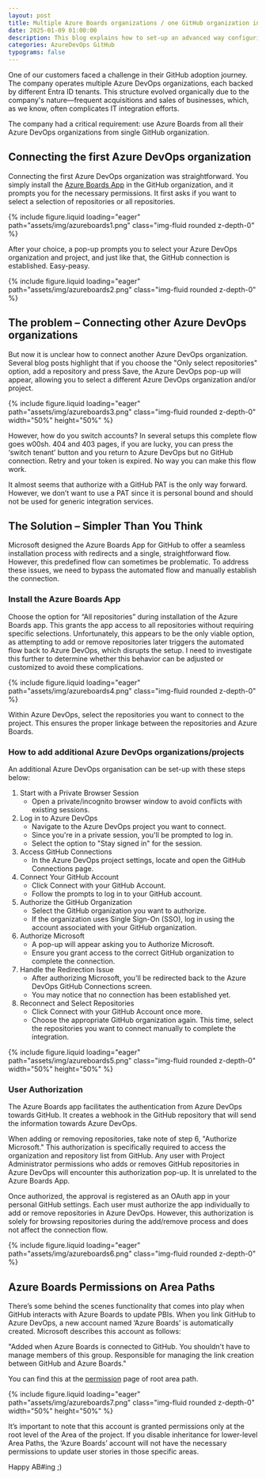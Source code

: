 ```yaml
---
layout: post
title: Multiple Azure Boards organizations / one GitHub organization integration
date: 2025-01-09 01:00:00
description: This blog explains how to set-up an advanced way configuring Azure Boards / GitHub integration with multiple Azure DevOps organizations backed by different Entra ID's.
categories: AzureDevOps GitHub
typograms: false
---
```


One of our customers faced a challenge in their GitHub adoption journey. The company operates multiple Azure DevOps organizations, each backed by different Entra ID tenants. This structure evolved organically due to the company's nature—frequent acquisitions and sales of businesses, which, as we know, often complicates IT integration efforts.

The company had a critical requirement: use Azure Boards from all their Azure DevOps organizations from single GitHub organization.

## Connecting the first Azure DevOps organization

Connecting the first Azure DevOps organization was straightforward. You simply install the [Azure Boards App](https://learn.microsoft.com/en-us/azure/devops/boards/github/install-github-app?view=azure-devops) in the GitHub organization, and it prompts you for the necessary permissions. It first asks if you want to select a selection of repositories or all repositories.

{% include figure.liquid loading="eager" path="assets/img/azureboards1.png" class="img-fluid rounded z-depth-0" %}

After your choice, a pop-up prompts you to select your Azure DevOps organization and project, and just like that, the GitHub connection is established. Easy-peasy.

{% include figure.liquid loading="eager" path="assets/img/azureboards2.png" class="img-fluid rounded z-depth-0" %}

## The problem – Connecting other Azure DevOps organizations

But now it is unclear how to connect another Azure DevOps organization. Several blog posts highlight that if you choose the "Only select repositories" option, add a repository and press Save, the Azure DevOps pop-up will appear, allowing you to select a different Azure DevOps organization and/or project.

{% include figure.liquid loading="eager" path="assets/img/azureboards3.png" class="img-fluid rounded z-depth-0" width="50%" height="50%" %}

However, how do you switch accounts? In several setups this complete flow goes w00sh. 404 and 403 pages, if you are lucky, you can press the ‘switch tenant’ button and you return to Azure DevOps but no GitHub connection. Retry and your token is expired. No way you can make this flow work.

It almost seems that authorize with a GitHub PAT is the only way forward. However, we don’t want to use a PAT since it is personal bound and should not be used for generic integration services.

## The Solution – Simpler Than You Think

Microsoft designed the Azure Boards App for GitHub to offer a seamless installation process with redirects and a single, straightforward flow. However, this predefined flow can sometimes be problematic. To address these issues, we need to bypass the automated flow and manually establish the connection.

### Install the Azure Boards App

Choose the option for “All repositories” during installation of the Azure Boards app. This grants the app access to all repositories without requiring specific selections. Unfortunately, this appears to be the only viable option, as attempting to add or remove repositories later triggers the automated flow back to Azure DevOps, which disrupts the setup. I need to investigate this further to determine whether this behavior can be adjusted or customized to avoid these complications.

{% include figure.liquid loading="eager" path="assets/img/azureboards4.png" class="img-fluid rounded z-depth-0" %}

Within Azure DevOps, select the repositories you want to connect to the project. This ensures the proper linkage between the repositories and Azure Boards.

### How to add additional Azure DevOps organizations/projects

An additional Azure DevOps organisation can be set-up with these steps below:

1. Start with a Private Browser Session
   - Open a private/incognito browser window to avoid conflicts with existing sessions.
2. Log in to Azure DevOps
   - Navigate to the Azure DevOps project you want to connect.
   - Since you're in a private session, you'll be prompted to log in.
   - Select the option to "Stay signed in" for the session.
3. Access GitHub Connections
   - In the Azure DevOps project settings, locate and open the GitHub Connections page.
4. Connect Your GitHub Account
   - Click Connect with your GitHub Account.
   - Follow the prompts to log in to your GitHub account.
5. Authorize the GitHub Organization
   - Select the GitHub organization you want to authorize.
   - If the organization uses Single Sign-On (SSO), log in using the account associated with your GitHub organization.
6. Authorize Microsoft
   - A pop-up will appear asking you to Authorize Microsoft.
   - Ensure you grant access to the correct GitHub organization to complete the connection.
7. Handle the Redirection Issue
   - After authorizing Microsoft, you'll be redirected back to the Azure DevOps GitHub Connections screen.
   - You may notice that no connection has been established yet.
8. Reconnect and Select Repositories
   - Click Connect with your GitHub Account once more.
   - Choose the appropriate GitHub organization again. This time, select the repositories you want to connect manually to complete the integration.

{% include figure.liquid loading="eager" path="assets/img/azureboards5.png" class="img-fluid rounded z-depth-0" width="50%" height="50%" %}

### User Authorization

The Azure Boards app facilitates the authentication from Azure DevOps towards GitHub. It creates a webhook in the GitHub repository that will send the information towards Azure DevOps.

When adding or removing repositories, take note of step 6, "Authorize Microsoft." This authorization is specifically required to access the organization and repository list from GitHub. Any user with Project Administrator permissions who adds or removes GitHub repositories in Azure DevOps will encounter this authorization pop-up. It is unrelated to the Azure Boards App.

Once authorized, the approval is registered as an OAuth app in your personal GitHub settings. Each user must authorize the app individually to add or remove repositories in Azure DevOps. However, this authorization is solely for browsing repositories during the add/remove process and does not affect the connection flow.

{% include figure.liquid loading="eager" path="assets/img/azureboards6.png" class="img-fluid rounded z-depth-0" %}

## Azure Boards Permissions on Area Paths

There’s some behind the scenes functionality that comes into play when GitHub interacts with Azure Boards to update PBIs.
When you link GitHub to Azure DevOps, a new account named ‘Azure Boards’ is automatically created. Microsoft describes this account as follows:

"Added when Azure Boards is connected to GitHub. You shouldn't have to manage members of this group. Responsible for managing the link creation between GitHub and Azure Boards."

You can find this at the [permission](https://learn.microsoft.com/en-us/azure/devops/organizations/security/permissions?view=azure-devops&tabs=preview-page) page of root  area path.

{% include figure.liquid loading="eager" path="assets/img/azureboards7.png" class="img-fluid rounded z-depth-0" width="50%" height="50%" %}

It’s important to note that this account is granted permissions only at the root level of the Area of the project. If you disable inheritance for lower-level Area Paths, the ‘Azure Boards’ account will not have the necessary permissions to update user stories in those specific areas.

Happy AB#ing ;)
